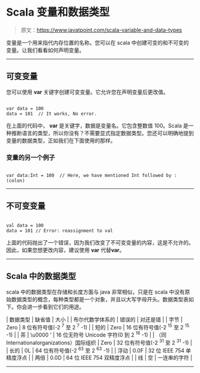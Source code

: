 # Scala 变量和数据类型

> 原文：<https://www.javatpoint.com/scala-variable-and-data-types>

变量是一个用来指代内存位置的名称。您可以在 scala 中创建可变的和不可变的变量。让我们看看如何声明变量。

* * *

## 可变变量

您可以使用 **var** 关键字创建可变变量。它允许您在声明变量后更改值。

```

var data = 100
data = 101 	// It works, No error.

```

在上面的代码中， **var** 是关键字，数据是变量名。它包含整数值 100。Scala 是一种推断语言的类型，所以你没有？不需要显式指定数据类型。您还可以明确地提到变量的数据类型，正如我们在下面使用的那样。

### 变量的另一个例子

```

var data:Int = 100	// Here, we have mentioned Int followed by : (colon)

```

* * *

## 不可变变量

```

val data = 100
data = 101 // Error: reassignment to val

```

上面的代码抛出了一个错误，因为我们改变了不可变变量的内容，这是不允许的。因此，如果您想更改内容，建议使用 **var** 代替**var**。

* * *

## Scala 中的数据类型

scala 中的数据类型在存储和长度方面与 java 非常相似，只是在 scala 中没有原始数据类型的概念，每种类型都是一个对象，并且以大写字母开头。数据类型表如下。你会进一步看到它们的用途。

| 数据类型 | 缺省值 | 大小 |
| 布尔代数学体系的 | 错误的 | 对还是错 |
| 字节 | Zero | 8 位有符号值(-2 <sup>7</sup> 至 2 <sup>7</sup> -1) |
| 短的 | Zero | 16 位有符号值(-2 <sup>15</sup> 至 2 <sup>15</sup> -1) |
| 茶 | \u0000 ' | 16 位无符号 Unicode 字符(0 到 2 <sup>16</sup> -1) |
| （同 Internationalorganizations）国际组织 | Zero | 32 位有符号值(-2 <sup>31</sup> 至 2 <sup>31</sup> -1) |
| 长的 | 0L | 64 位有符号值(-2 <sup>63</sup> 至 2 <sup>63</sup> -1) |
| 浮动 | 0.0F | 32 位 IEEE 754 单精度浮点 |
| 两倍 | 0.0D | 64 位 IEEE 754 双精度浮点 |
| 线 | 空 | 一连串的字符 |

* * *